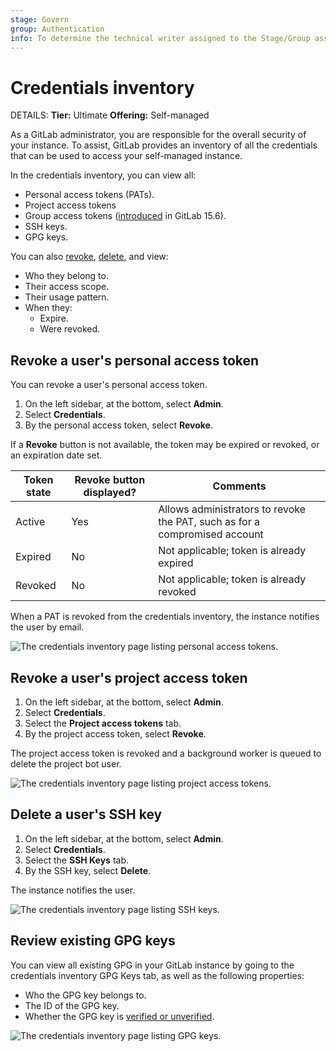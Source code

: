 ```yaml
---
stage: Govern
group: Authentication
info: To determine the technical writer assigned to the Stage/Group associated with this page, see https://handbook.gitlab.com/handbook/product/ux/technical-writing/#assignments
---
```


# Credentials inventory

DETAILS:
**Tier:** Ultimate
**Offering:** Self-managed

As a GitLab administrator, you are responsible for the overall security of your instance.
To assist, GitLab provides an inventory of all the credentials that can be used to access
your self-managed instance.

In the credentials inventory, you can view all:

- Personal access tokens (PATs).
- Project access tokens
- Group access tokens ([introduced](https://gitlab.com/gitlab-org/gitlab/-/merge_requests/102959) in GitLab 15.6).
- SSH keys.
- GPG keys.

You can also [revoke](#revoke-a-users-personal-access-token), [delete](#delete-a-users-ssh-key), and view:

- Who they belong to.
- Their access scope.
- Their usage pattern.
- When they:
  - Expire.
  - Were revoked.

## Revoke a user's personal access token

You can revoke a user's personal access token.

1. On the left sidebar, at the bottom, select **Admin**.
1. Select **Credentials**.
1. By the personal access token, select **Revoke**.

If a **Revoke** button is not available, the token may be expired or revoked, or an expiration date set.

| Token state | Revoke button displayed? | Comments                                                                   |
|-------------|--------------------------|----------------------------------------------------------------------------|
| Active      | Yes                      | Allows administrators to revoke the PAT, such as for a compromised account |
| Expired     | No                       | Not applicable; token is already expired                                   |
| Revoked     | No                       | Not applicable; token is already revoked                                   |

When a PAT is revoked from the credentials inventory, the instance notifies the user by email.

![The credentials inventory page listing personal access tokens.](img/credentials_inventory_personal_access_tokens_v14_9.png)

## Revoke a user's project access token

1. On the left sidebar, at the bottom, select **Admin**.
1. Select **Credentials**.
1. Select the **Project access tokens** tab.
1. By the project access token, select **Revoke**.

The project access token is revoked and a background worker is queued to delete the project bot user.

![The credentials inventory page listing project access tokens.](img/credentials_inventory_project_access_tokens_v14_9.png)

## Delete a user's SSH key

1. On the left sidebar, at the bottom, select **Admin**.
1. Select **Credentials**.
1. Select the **SSH Keys** tab.
1. By the SSH key, select **Delete**.

The instance notifies the user.

![The credentials inventory page listing SSH keys.](img/credentials_inventory_ssh_keys_v14_9.png)

## Review existing GPG keys

You can view all existing GPG in your GitLab instance by going to the
credentials inventory GPG Keys tab, as well as the following properties:

- Who the GPG key belongs to.
- The ID of the GPG key.
- Whether the GPG key is [verified or unverified](../user/project/repository/signed_commits/gpg.md).

![The credentials inventory page listing GPG keys.](img/credentials_inventory_gpg_keys_v14_9.png)
